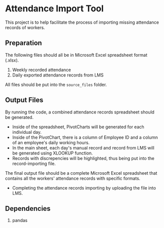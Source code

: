 # Attendance Import Tool

This project is to help facilitate the process of importing missing attendance records of workers.

## Preparation

The following files should all be in Microsoft Excel spreadsheet format (.xlsx).

1. Weekly recorded attendance
2. Daily exported attendance records from LMS

All files should be put into the `source_files` folder.

## Output Files

By running the code, a combined attendance records spreadsheet should be generated.

- Inside of the spreadsheet, PivotCharts will be generated for each individual day.
- Inside of the PivotChart, there is a column of Employee ID and a column of an employee's daily working hours.
- In the main sheet, each day's manual record and record from LMS will be generated using XLOOKUP function.
- Records with discrepencies will be highlighted, thus being put into the record-importing file.

The final output file should be a complete Microsoft Excel spreadsheet that contains all the workers' attendance records with specific formats.

- Completing the attendance records importing by uploading the file into LMS.

## Dependencies

1. pandas
